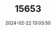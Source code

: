 ---
title: "15653"
category: "Otomys denti"
draft: false
date: 2024-02-22 13:03:50
languages:
  English: ["Dent's Vlei Rat"]
---